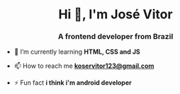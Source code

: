 <h1 align="center">Hi 👋, I'm José Vitor</h1>
<h3 align="center">A frontend developer from Brazil</h3>

- 🌱 I’m currently learning **HTML, CSS and JS**

- 📫 How to reach me **koservitor123@gmail.com**

- ⚡ Fun fact **i think i'm android developer**

